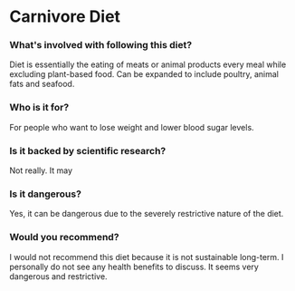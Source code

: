 # Carnivore Diet
### What's involved with following this diet? 
Diet is essentially the eating of meats or animal products every meal while excluding plant-based food. Can be expanded to include poultry, animal fats and seafood. 
### Who is it for? 
For people who want to lose weight and lower blood sugar levels. 
### Is it backed by scientific research? 
Not really. It may 
### Is it dangerous? 
Yes, it can be dangerous due to the severely restrictive nature of the diet. 
### Would you recommend? 
I would not recommend this diet because it is not sustainable long-term. I personally do not see any health benefits to discuss. It seems very dangerous and restrictive. 